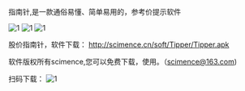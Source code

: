 ﻿指南针,是一款通俗易懂、简单易用的，参考价提示软件

![1](https://scimence.gitee.io/Tipper/pic/1.png)
![1](https://scimence.gitee.io/Tipper/pic/2.png)
![1](https://scimence.gitee.io/Tipper/pic/3.png)


股价指南针，软件下载：
http://scimence.cn/soft/Tipper/Tipper.apk


软件版权所有scimence,您可以免费下载，使用。（scimence@163.com)

扫码下载：
![1](http://scimence.cn/soft/Tipper/Tipper.png)


